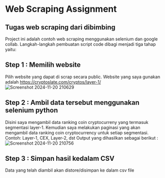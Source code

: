 # Web Scraping Assignment
## Tugas web scraping dari dibimbing
Project ini adalah contoh web scraping menggunakan selenium dan google collab. Langkah-langkah pembuatan script code dibagi menjadi tiga tahap yaitu:

## Step 1 : Memilih website
Pilih website yang dapat di scrap secara public. Website yang saya gunakan adalah https://cryptoslate.com/cryptos/layer-1/
![Screenshot 2024-11-20 210629](https://github.com/user-attachments/assets/f0aa0866-5374-4b4d-9d69-cd4f092d4fc7)

## Step 2 : Ambil data tersebut menggunakan selenium python
Disini saya mengambil data ranking coin cryptocurreny yang termasuk segmentasi layer-1.
Kemudian saya melakukan paginasi yang akan mengambil data ranking coin cryptocurrency untuk setiap segmentasi. Contoh: Layer-1, CEX, Layer-2, dst 
Output yang dihasilkan sebagai berikut : 
![Screenshot 2024-11-20 210756](https://github.com/user-attachments/assets/253b8dad-11ee-426a-b741-a8b7188dd4d5)

## Step 3 : Simpan hasil kedalam CSV
Data yang telah diambil akan distore/disimpan ke dalam csv file

